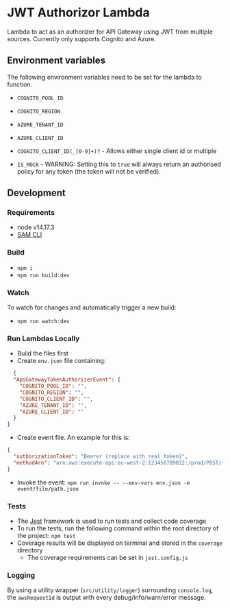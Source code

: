 # JWT Authorizor Lambda

Lambda to act as an authorizer for API Gateway using JWT from multiple sources. Currently only supports Cognito and Azure.

## Environment variables
The following environment variables need to be set for the lambda to function.

- `COGNITO_POOL_ID `
- `COGNITO_REGION`
- `AZURE_TENANT_ID`
- `AZURE_CLIENT_ID`
- `COGNITO_CLIENT_ID(_[0-9]+)?` - Allows either single client id or multiple

- `IS_MOCK` - WARNING: Setting this to `true` will always return an authorised policy for any token (the token will not be verified).

## Development

### Requirements

- node v14.17.3
- [SAM CLI](https://docs.aws.amazon.com/serverless-application-model/latest/developerguide/serverless-sam-cli-install.html)


### Build

- `npm i`
- `npm run build:dev`

### Watch

To watch for changes and automatically trigger a new build:
- `npm run watch:dev`


### Run Lambdas Locally

- Build the files first
- Create `env.json` file containing:
```json
  {
  "ApiGatewayTokenAuthorizerEvent": {
    "COGNITO_POOL_ID": "",
    "COGNITO_REGION": "",
    "COGNITO_CLIENT_ID": "",
    "AZURE_TENANT_ID": "",
    "AZURE_CLIENT_ID": ""
  }
}
```
- Create event file. An example for this is:
```json
{
  "authorizationToken": "Bearer {replace with real token}",
  "methodArn": "arn:aws:execute-api:eu-west-2:123456789012:/prod/POST/{proxy+}"
}
```
- Invoke the event: `npm run invoke -- --env-vars env.json -e event/file/path.json`


### Tests

- The [Jest](https://jestjs.io/) framework is used to run tests and collect code coverage
- To run the tests, run the following command within the root directory of the project: `npm test`
- Coverage results will be displayed on terminal and stored in the `coverage` directory
    - The coverage requirements can be set in `jest.config.js`


### Logging

By using a utility wrapper (`src/utility/logger`) surrounding `console.log`, the `awsRequestId` is output with every debug/info/warn/error message.
